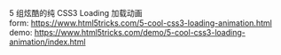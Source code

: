 5 组炫酷的纯 CSS3 Loading 加载动画  
form: https://www.html5tricks.com/5-cool-css3-loading-animation.html  
demo: https://www.html5tricks.com/demo/5-cool-css3-loading-animation/index.html
